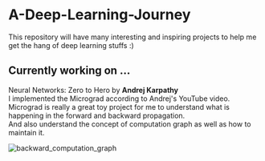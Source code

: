 
# A-Deep-Learning-Journey
This repository will have many interesting and inspiring projects to help me get the hang of deep learning stuffs :)

## Currently working on ...
 Neural Networks: Zero to Hero by **Andrej Karpathy**\
 I implemented the Micrograd according to Andrej's YouTube video.\
 Micrograd is really a great toy project for me to understand what is happening in the forward and backward propagation.\
 And also understand the concept of computation graph as well as how to maintain it. 

 ![backward_computation_graph](https://github.com/user-attachments/assets/6c9ac377-0087-47a2-8a16-c37524c48575)
